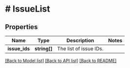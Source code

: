 # # IssueList

## Properties

Name | Type | Description | Notes
------------ | ------------- | ------------- | -------------
**issue_ids** | **string[]** | The list of issue IDs. |

[[Back to Model list]](../../README.md#models) [[Back to API list]](../../README.md#endpoints) [[Back to README]](../../README.md)
